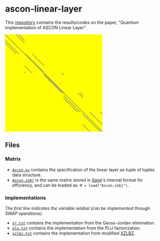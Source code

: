 # ascon-linear-layer
This [repository](https://github.com/sohamroy19/ascon-linear-layer) contains the results/codes on the paper, "Quantum Implementation of ASCON Linear Layer".

<img src="./ASCON.png" width="320" title="yellow:0, blue:1"/>


## Files

### Matrix 
- [`Ascon.py`](./matrix/Ascon.py) contains the specification of the linear layer as tuple of tuples data structure.
- [`Ascon.sobj`](./matrix/Ascon.sobj) is the same matrix stored in [Sage](https://www.sagemath.org/)'s internal format for efficiency, and can be loaded as:
 `M = load("Ascon.sobj")`.

### Implementations
*The first line indicates the variable relabel (can be implemented through SWAP operations).*
- [`gj.txt`](./implementations/gj.txt) contains the implementation from the Gauss-Jordan elimination.
- [`plu.txt`](./implementations/plu.txt) contains the implementation from the PLU factorization.
- [`xzlbz.txt`](./implementations/xzlbz.txt) contains the implementation from modified [XZLBZ](https://github.com/xiangzejun/Optimizing_Implementations_of_Linear_Layers/).

